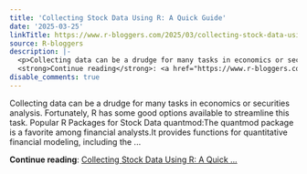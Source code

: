 ```yaml
---
title: 'Collecting Stock Data Using R: A Quick Guide'
date: '2025-03-25'
linkTitle: https://www.r-bloggers.com/2025/03/collecting-stock-data-using-r-a-quick-guide/
source: R-bloggers
description: |-
  <p>Collecting data can be a drudge for many tasks in economics or securities analysis. Fortunately, R has some good options available to streamline this task. Popular R Packages for Stock Data quantmod:The quantmod package is a favorite among financial analysts.It provides functions for quantitative financial modeling, including the ...</p>
  <strong>Continue reading</strong>: <a href="https://www.r-bloggers.com/2025/03/collecting-stock-data-using-r-a-quick-guide/">Collecting Stock Data Using R: A Quick ...
disable_comments: true
---
```

<p>Collecting data can be a drudge for many tasks in economics or securities analysis. Fortunately, R has some good options available to streamline this task. Popular R Packages for Stock Data quantmod:The quantmod package is a favorite among financial analysts.It provides functions for quantitative financial modeling, including the ...</p>
<strong>Continue reading</strong>: <a href="https://www.r-bloggers.com/2025/03/collecting-stock-data-using-r-a-quick-guide/">Collecting Stock Data Using R: A Quick ...